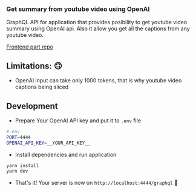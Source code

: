 ### Get summary from youtube video using OpenAI

GraphQL API for application that provides posibility to get youtube video summary using OpenAI api. Also it allow you get all the captions from any youtube video.

[Frontend part repo](https://github.com/ereshidov/ai-yt-notes-frontend)


## Limitations: 🙃
- OpenAI input can take only 1000 tokens, that is why youtube video captions being sliced

## Development
- Prepare Your OpenAI API key and put it to `.env` file
```bash
#.env
PORT=4444
OPENAI_API_KEY=__YOUR_API_KEY__
```
- Install dependencies and run application
```bash
yarn install
yarn dev
```
- That's it! Your server is now on `http://localhost:4444/graphql` 🚀

